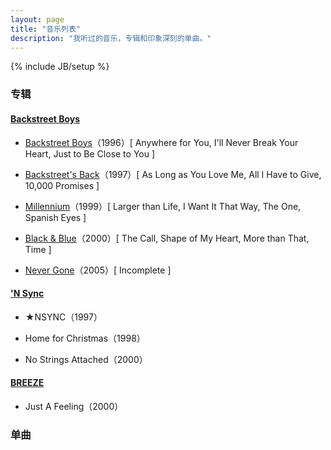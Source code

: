 ```yaml
---
layout: page
title: "音乐列表"
description: "我听过的音乐，专辑和印象深刻的单曲。"
---
```

{% include JB/setup %}

### 专辑

#### [Backstreet Boys](http://en.wikipedia.org/wiki/Backstreet_Boys)

- <a href="http://en.wikipedia.org/wiki/Backstreet_Boys_(1996_album)">Backstreet Boys</a>（1996）[ Anywhere for You, I'll Never Break Your Heart, Just to Be Close to You ]

- [Backstreet's Back](http://en.wikipedia.org/wiki/Backstreet's_Back)（1997）[ As Long as You Love Me, All I Have to Give, 10,000 Promises ]

- <a href="http://en.wikipedia.org/wiki/Millennium_(Backstreet_Boys_album)">Millennium</a>（1999）[ Larger than Life, I Want It That Way, The One, Spanish Eyes ]

- <a href="http://en.wikipedia.org/wiki/Black_%26_Blue_(Backstreet_Boys_album)">Black & Blue</a>（2000）[ The Call, Shape of My Heart, More than That, Time ]

- [Never Gone](http://en.wikipedia.org/wiki/Never_Gone)（2005）[ Incomplete ]

#### ['N Sync](http://en.wikipedia.org/wiki/%27N_Sync)

- ★NSYNC（1997）

- Home for Christmas（1998）

- No Strings Attached（2000）

#### [BREEZE](http://www.bluedesert.dk/breeze.html)

- Just A Feeling（2000）


### 单曲


